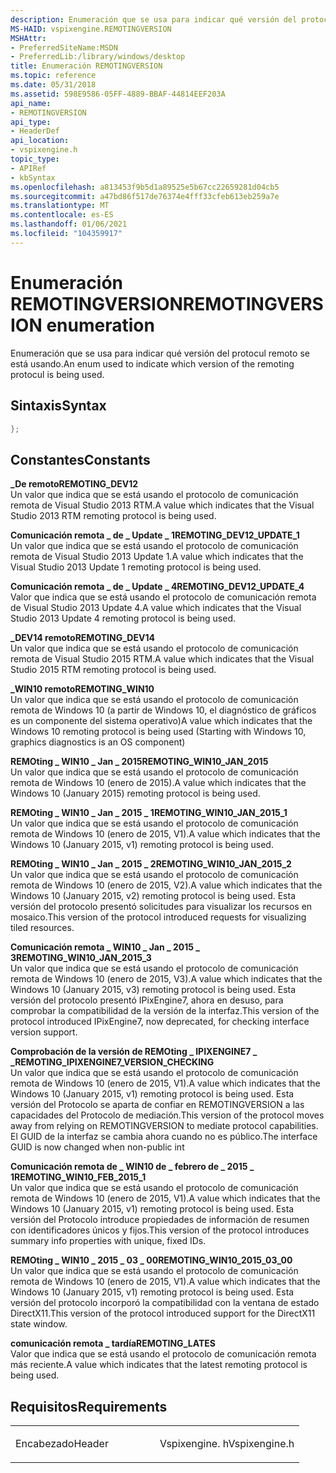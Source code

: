 ```yaml
---
description: Enumeración que se usa para indicar qué versión del protocul remoto se está usando.
MS-HAID: vspixengine.REMOTINGVERSION
MSHAttr:
- PreferredSiteName:MSDN
- PreferredLib:/library/windows/desktop
title: Enumeración REMOTINGVERSION
ms.topic: reference
ms.date: 05/31/2018
ms.assetid: 598E9586-05FF-4889-BBAF-44814EEF203A
api_name:
- REMOTINGVERSION
api_type:
- HeaderDef
api_location:
- vspixengine.h
topic_type:
- APIRef
- kbSyntax
ms.openlocfilehash: a813453f9b5d1a89525e5b67cc22659281d04cb5
ms.sourcegitcommit: a47bd86f517de76374e4fff33cfeb613eb259a7e
ms.translationtype: MT
ms.contentlocale: es-ES
ms.lasthandoff: 01/06/2021
ms.locfileid: "104359917"
---
```

# <a name="span-idvspixengineremotingversionspanremotingversion-enumeration"></a><span data-ttu-id="65e05-103"><span id="vspixengine.remotingversion"></span>Enumeración REMOTINGVERSION</span><span class="sxs-lookup"><span data-stu-id="65e05-103"><span id="vspixengine.remotingversion"></span>REMOTINGVERSION enumeration</span></span>

<span data-ttu-id="65e05-104">Enumeración que se usa para indicar qué versión del protocul remoto se está usando.</span><span class="sxs-lookup"><span data-stu-id="65e05-104">An enum used to indicate which version of the remoting protocul is being used.</span></span>

## <a name="syntax"></a><span data-ttu-id="65e05-105">Sintaxis</span><span class="sxs-lookup"><span data-stu-id="65e05-105">Syntax</span></span>


```C++
};
```

## <a name="constants"></a><span data-ttu-id="65e05-106">Constantes</span><span class="sxs-lookup"><span data-stu-id="65e05-106">Constants</span></span>

<span data-ttu-id="65e05-107"><span id="REMOTING_DEV12"></span><span id="remoting_dev12"></span>**\_De remoto**</span><span class="sxs-lookup"><span data-stu-id="65e05-107"><span id="REMOTING_DEV12"></span><span id="remoting_dev12"></span>**REMOTING\_DEV12**</span></span>  
<span data-ttu-id="65e05-108">Un valor que indica que se está usando el protocolo de comunicación remota de Visual Studio 2013 RTM.</span><span class="sxs-lookup"><span data-stu-id="65e05-108">A value which indicates that the Visual Studio 2013 RTM remoting protocol is being used.</span></span>

<span data-ttu-id="65e05-109"><span id="REMOTING_DEV12_UPDATE_1"></span><span id="remoting_dev12_update_1"></span>**Comunicación remota \_ de \_ Update \_ 1**</span><span class="sxs-lookup"><span data-stu-id="65e05-109"><span id="REMOTING_DEV12_UPDATE_1"></span><span id="remoting_dev12_update_1"></span>**REMOTING\_DEV12\_UPDATE\_1**</span></span>  
<span data-ttu-id="65e05-110">Un valor que indica que se está usando el protocolo de comunicación remota de Visual Studio 2013 Update 1.</span><span class="sxs-lookup"><span data-stu-id="65e05-110">A value which indicates that the Visual Studio 2013 Update 1 remoting protocol is being used.</span></span>

<span data-ttu-id="65e05-111"><span id="REMOTING_DEV12_UPDATE_4"></span><span id="remoting_dev12_update_4"></span>**Comunicación remota \_ de \_ Update \_ 4**</span><span class="sxs-lookup"><span data-stu-id="65e05-111"><span id="REMOTING_DEV12_UPDATE_4"></span><span id="remoting_dev12_update_4"></span>**REMOTING\_DEV12\_UPDATE\_4**</span></span>  
<span data-ttu-id="65e05-112">Valor que indica que se está usando el protocolo de comunicación remota de Visual Studio 2013 Update 4.</span><span class="sxs-lookup"><span data-stu-id="65e05-112">A value which indicates that the Visual Studio 2013 Update 4 remoting protocol is being used.</span></span>

<span data-ttu-id="65e05-113"><span id="REMOTING_DEV14"></span><span id="remoting_dev14"></span>**\_DEV14 remoto**</span><span class="sxs-lookup"><span data-stu-id="65e05-113"><span id="REMOTING_DEV14"></span><span id="remoting_dev14"></span>**REMOTING\_DEV14**</span></span>  
<span data-ttu-id="65e05-114">Un valor que indica que se está usando el protocolo de comunicación remota de Visual Studio 2015 RTM.</span><span class="sxs-lookup"><span data-stu-id="65e05-114">A value which indicates that the Visual Studio 2015 RTM remoting protocol is being used.</span></span>

<span data-ttu-id="65e05-115"><span id="REMOTING_WIN10"></span><span id="remoting_win10"></span>**\_WIN10 remoto**</span><span class="sxs-lookup"><span data-stu-id="65e05-115"><span id="REMOTING_WIN10"></span><span id="remoting_win10"></span>**REMOTING\_WIN10**</span></span>  
<span data-ttu-id="65e05-116">Un valor que indica que se está usando el protocolo de comunicación remota de Windows 10 (a partir de Windows 10, el diagnóstico de gráficos es un componente del sistema operativo)</span><span class="sxs-lookup"><span data-stu-id="65e05-116">A value which indicates that the Windows 10 remoting protocol is being used (Starting with Windows 10, graphics diagnostics is an OS component)</span></span>

<span data-ttu-id="65e05-117"><span id="REMOTING_WIN10_JAN_2015"></span><span id="remoting_win10_jan_2015"></span>**REMOting \_ WIN10 \_ Jan \_ 2015**</span><span class="sxs-lookup"><span data-stu-id="65e05-117"><span id="REMOTING_WIN10_JAN_2015"></span><span id="remoting_win10_jan_2015"></span>**REMOTING\_WIN10\_JAN\_2015**</span></span>  
<span data-ttu-id="65e05-118">Un valor que indica que se está usando el protocolo de comunicación remota de Windows 10 (enero de 2015).</span><span class="sxs-lookup"><span data-stu-id="65e05-118">A value which indicates that the Windows 10 (January 2015) remoting protocol is being used.</span></span>

<span data-ttu-id="65e05-119"><span id="REMOTING_WIN10_JAN_2015_1"></span><span id="remoting_win10_jan_2015_1"></span>**REMOting \_ WIN10 \_ Jan \_ 2015 \_ 1**</span><span class="sxs-lookup"><span data-stu-id="65e05-119"><span id="REMOTING_WIN10_JAN_2015_1"></span><span id="remoting_win10_jan_2015_1"></span>**REMOTING\_WIN10\_JAN\_2015\_1**</span></span>  
<span data-ttu-id="65e05-120">Un valor que indica que se está usando el protocolo de comunicación remota de Windows 10 (enero de 2015, V1).</span><span class="sxs-lookup"><span data-stu-id="65e05-120">A value which indicates that the Windows 10 (January 2015, v1) remoting protocol is being used.</span></span>

<span data-ttu-id="65e05-121"><span id="REMOTING_WIN10_JAN_2015_2"></span><span id="remoting_win10_jan_2015_2"></span>**REMOting \_ WIN10 \_ Jan \_ 2015 \_ 2**</span><span class="sxs-lookup"><span data-stu-id="65e05-121"><span id="REMOTING_WIN10_JAN_2015_2"></span><span id="remoting_win10_jan_2015_2"></span>**REMOTING\_WIN10\_JAN\_2015\_2**</span></span>  
<span data-ttu-id="65e05-122">Un valor que indica que se está usando el protocolo de comunicación remota de Windows 10 (enero de 2015, V2).</span><span class="sxs-lookup"><span data-stu-id="65e05-122">A value which indicates that the Windows 10 (January 2015, v2) remoting protocol is being used.</span></span> <span data-ttu-id="65e05-123">Esta versión del protocolo presentó solicitudes para visualizar los recursos en mosaico.</span><span class="sxs-lookup"><span data-stu-id="65e05-123">This version of the protocol introduced requests for visualizing tiled resources.</span></span>

<span data-ttu-id="65e05-124"><span id="REMOTING_WIN10_JAN_2015_3"></span><span id="remoting_win10_jan_2015_3"></span>**Comunicación remota \_ WIN10 \_ Jan \_ 2015 \_ 3**</span><span class="sxs-lookup"><span data-stu-id="65e05-124"><span id="REMOTING_WIN10_JAN_2015_3"></span><span id="remoting_win10_jan_2015_3"></span>**REMOTING\_WIN10\_JAN\_2015\_3**</span></span>  
<span data-ttu-id="65e05-125">Un valor que indica que se está usando el protocolo de comunicación remota de Windows 10 (enero de 2015, V3).</span><span class="sxs-lookup"><span data-stu-id="65e05-125">A value which indicates that the Windows 10 (January 2015, v3) remoting protocol is being used.</span></span> <span data-ttu-id="65e05-126">Esta versión del protocolo presentó IPixEngine7, ahora en desuso, para comprobar la compatibilidad de la versión de la interfaz.</span><span class="sxs-lookup"><span data-stu-id="65e05-126">This version of the protocol introduced IPixEngine7, now deprecated, for checking interface version support.</span></span>

<span data-ttu-id="65e05-127"><span id="REMOTING_IPIXENGINE7_VERSION_CHECKING"></span><span id="remoting_ipixengine7_version_checking"></span>**Comprobación de la versión de REMOting \_ IPIXENGINE7 \_ \_**</span><span class="sxs-lookup"><span data-stu-id="65e05-127"><span id="REMOTING_IPIXENGINE7_VERSION_CHECKING"></span><span id="remoting_ipixengine7_version_checking"></span>**REMOTING\_IPIXENGINE7\_VERSION\_CHECKING**</span></span>  
<span data-ttu-id="65e05-128">Un valor que indica que se está usando el protocolo de comunicación remota de Windows 10 (enero de 2015, V1).</span><span class="sxs-lookup"><span data-stu-id="65e05-128">A value which indicates that the Windows 10 (January 2015, v1) remoting protocol is being used.</span></span> <span data-ttu-id="65e05-129">Esta versión del Protocolo se aparta de confiar en REMOTINGVERSION a las capacidades del Protocolo de mediación.</span><span class="sxs-lookup"><span data-stu-id="65e05-129">This version of the protocol moves away from relying on REMOTINGVERSION to mediate protocol capabilities.</span></span> <span data-ttu-id="65e05-130">El GUID de la interfaz se cambia ahora cuando no es público.</span><span class="sxs-lookup"><span data-stu-id="65e05-130">The interface GUID is now changed when non-public int</span></span>

<span data-ttu-id="65e05-131"><span id="REMOTING_WIN10_FEB_2015_1"></span><span id="remoting_win10_feb_2015_1"></span>**Comunicación remota de \_ WIN10 de \_ febrero de \_ 2015 \_ 1**</span><span class="sxs-lookup"><span data-stu-id="65e05-131"><span id="REMOTING_WIN10_FEB_2015_1"></span><span id="remoting_win10_feb_2015_1"></span>**REMOTING\_WIN10\_FEB\_2015\_1**</span></span>  
<span data-ttu-id="65e05-132">Un valor que indica que se está usando el protocolo de comunicación remota de Windows 10 (enero de 2015, V1).</span><span class="sxs-lookup"><span data-stu-id="65e05-132">A value which indicates that the Windows 10 (January 2015, v1) remoting protocol is being used.</span></span> <span data-ttu-id="65e05-133">Esta versión del Protocolo introduce propiedades de información de resumen con identificadores únicos y fijos.</span><span class="sxs-lookup"><span data-stu-id="65e05-133">This version of the protocol introduces summary info properties with unique, fixed IDs.</span></span>

<span data-ttu-id="65e05-134"><span id="REMOTING_WIN10_2015_03_00"></span><span id="remoting_win10_2015_03_00"></span>**REMOting \_ WIN10 \_ 2015 \_ 03 \_ 00**</span><span class="sxs-lookup"><span data-stu-id="65e05-134"><span id="REMOTING_WIN10_2015_03_00"></span><span id="remoting_win10_2015_03_00"></span>**REMOTING\_WIN10\_2015\_03\_00**</span></span>  
<span data-ttu-id="65e05-135">Un valor que indica que se está usando el protocolo de comunicación remota de Windows 10 (enero de 2015, V1).</span><span class="sxs-lookup"><span data-stu-id="65e05-135">A value which indicates that the Windows 10 (January 2015, v1) remoting protocol is being used.</span></span> <span data-ttu-id="65e05-136">Esta versión del protocolo incorporó la compatibilidad con la ventana de estado DirectX11.</span><span class="sxs-lookup"><span data-stu-id="65e05-136">This version of the protocol introduced support for the DirectX11 state window.</span></span>

<span data-ttu-id="65e05-137"><span id="REMOTING_LATES"></span><span id="remoting_lates"></span>**comunicación remota \_ tardía**</span><span class="sxs-lookup"><span data-stu-id="65e05-137"><span id="REMOTING_LATES"></span><span id="remoting_lates"></span>**REMOTING\_LATES**</span></span>  
<span data-ttu-id="65e05-138">Valor que indica que se está usando el protocolo de comunicación remota más reciente.</span><span class="sxs-lookup"><span data-stu-id="65e05-138">A value which indicates that the latest remoting protocol is being used.</span></span>

## <a name="requirements"></a><span data-ttu-id="65e05-139">Requisitos</span><span class="sxs-lookup"><span data-stu-id="65e05-139">Requirements</span></span>

<table><colgroup><col style="width: 50%" /><col style="width: 50%" /></colgroup><tbody><tr class="odd"><td><p><span data-ttu-id="65e05-140">Encabezado</span><span class="sxs-lookup"><span data-stu-id="65e05-140">Header</span></span></p></td><td><span data-ttu-id="65e05-141">Vspixengine. h</span><span class="sxs-lookup"><span data-stu-id="65e05-141">Vspixengine.h</span></span></td></tr></tbody></table>

 

 



